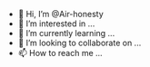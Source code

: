 - 👋 Hi, I’m @Air-honesty
- 👀 I’m interested in ...
- 🌱 I’m currently learning ...
- 💞️ I’m looking to collaborate on ...
- 📫 How to reach me ...

<!---
Air-honesty/Air-honesty is a ✨ special ✨ repository because its `README.md` (this file) appears on your GitHub profile.
You can click the Preview link to take a look at your changes.
--->
